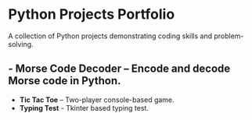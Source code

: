 # Python Projects Portfolio
A collection of Python projects demonstrating coding skills and problem-solving.

## - **Morse Code Decoder** – Encode and decode Morse code in Python.
   - **Tic Tac Toe** – Two-player console-based game.
   - **Typing Test** - Tkinter based typing test.
